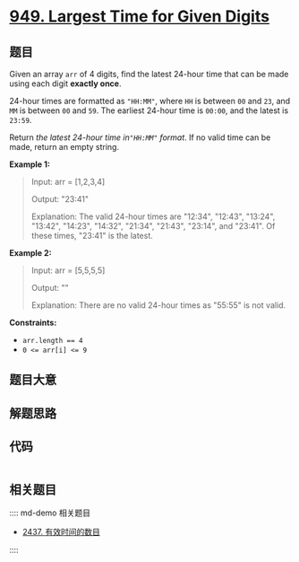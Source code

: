 # [949. Largest Time for Given Digits](https://leetcode.com/problems/largest-time-for-given-digits)

## 题目

Given an array `arr` of 4 digits, find the latest 24-hour time that can be
made using each digit **exactly once**.

24-hour times are formatted as `"HH:MM"`, where `HH` is between `00` and `23`,
and `MM` is between `00` and `59`. The earliest 24-hour time is `00:00`, and
the latest is `23:59`.

Return _the latest 24-hour time in`"HH:MM"` format_. If no valid time can be
made, return an empty string.



**Example 1:**

> Input: arr = [1,2,3,4]
> 
> Output: "23:41"
> 
> Explanation: The valid 24-hour times are "12:34", "12:43", "13:24", "13:42", "14:23", "14:32", "21:34", "21:43", "23:14", and "23:41". Of these times, "23:41" is the latest.

**Example 2:**

> Input: arr = [5,5,5,5]
> 
> Output: ""
> 
> Explanation: There are no valid 24-hour times as "55:55" is not valid.

**Constraints:**

  * `arr.length == 4`
  * `0 <= arr[i] <= 9`


## 题目大意

## 解题思路

## 代码

```javascript

```

## 相关题目

:::: md-demo 相关题目
- [2437. 有效时间的数目](https://leetcode.com/problems/number-of-valid-clock-times)

::::
